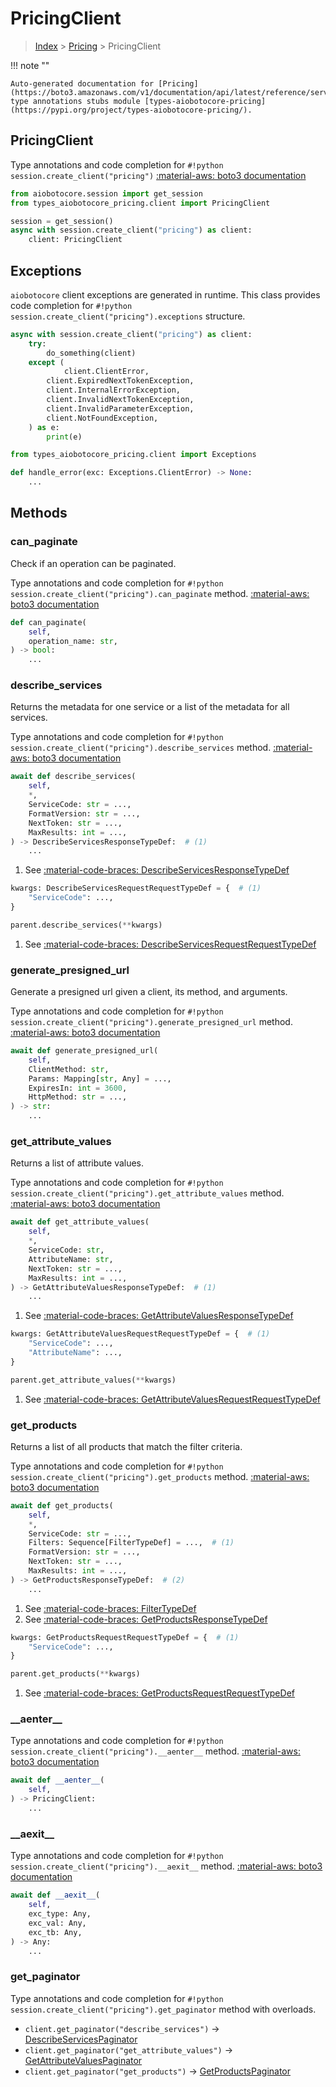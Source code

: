# PricingClient

> [Index](../README.md) > [Pricing](./README.md) > PricingClient

!!! note ""

    Auto-generated documentation for [Pricing](https://boto3.amazonaws.com/v1/documentation/api/latest/reference/services/pricing.html#Pricing)
    type annotations stubs module [types-aiobotocore-pricing](https://pypi.org/project/types-aiobotocore-pricing/).

## PricingClient

Type annotations and code completion for `#!python session.create_client("pricing")`
[:material-aws: boto3 documentation](https://boto3.amazonaws.com/v1/documentation/api/latest/reference/services/pricing.html#Pricing.Client)

```python title="Usage example"
from aiobotocore.session import get_session
from types_aiobotocore_pricing.client import PricingClient

session = get_session()
async with session.create_client("pricing") as client:
    client: PricingClient
```

## Exceptions


`aiobotocore` client exceptions are generated in runtime.
This class provides code completion for `#!python session.create_client("pricing").exceptions` structure.

```python title="Usage example"
async with session.create_client("pricing") as client:
    try:
        do_something(client)
    except (
            client.ClientError,
        client.ExpiredNextTokenException,
        client.InternalErrorException,
        client.InvalidNextTokenException,
        client.InvalidParameterException,
        client.NotFoundException,
    ) as e:
        print(e)
```

```python title="Type checking example"
from types_aiobotocore_pricing.client import Exceptions

def handle_error(exc: Exceptions.ClientError) -> None:
    ...
```


## Methods


### can\_paginate

Check if an operation can be paginated.

Type annotations and code completion for `#!python session.create_client("pricing").can_paginate` method.
[:material-aws: boto3 documentation](https://boto3.amazonaws.com/v1/documentation/api/latest/reference/services/pricing.html#Pricing.Client.can_paginate)

```python title="Method definition"
def can_paginate(
    self,
    operation_name: str,
) -> bool:
    ...
```


### describe\_services

Returns the metadata for one service or a list of the metadata for all services.

Type annotations and code completion for `#!python session.create_client("pricing").describe_services` method.
[:material-aws: boto3 documentation](https://boto3.amazonaws.com/v1/documentation/api/latest/reference/services/pricing.html#Pricing.Client.describe_services)

```python title="Method definition"
await def describe_services(
    self,
    *,
    ServiceCode: str = ...,
    FormatVersion: str = ...,
    NextToken: str = ...,
    MaxResults: int = ...,
) -> DescribeServicesResponseTypeDef:  # (1)
    ...
```

1. See [:material-code-braces: DescribeServicesResponseTypeDef](./type_defs.md#describeservicesresponsetypedef) 


```python title="Usage example with kwargs"
kwargs: DescribeServicesRequestRequestTypeDef = {  # (1)
    "ServiceCode": ...,
}

parent.describe_services(**kwargs)
```

1. See [:material-code-braces: DescribeServicesRequestRequestTypeDef](./type_defs.md#describeservicesrequestrequesttypedef) 

### generate\_presigned\_url

Generate a presigned url given a client, its method, and arguments.

Type annotations and code completion for `#!python session.create_client("pricing").generate_presigned_url` method.
[:material-aws: boto3 documentation](https://boto3.amazonaws.com/v1/documentation/api/latest/reference/services/pricing.html#Pricing.Client.generate_presigned_url)

```python title="Method definition"
await def generate_presigned_url(
    self,
    ClientMethod: str,
    Params: Mapping[str, Any] = ...,
    ExpiresIn: int = 3600,
    HttpMethod: str = ...,
) -> str:
    ...
```


### get\_attribute\_values

Returns a list of attribute values.

Type annotations and code completion for `#!python session.create_client("pricing").get_attribute_values` method.
[:material-aws: boto3 documentation](https://boto3.amazonaws.com/v1/documentation/api/latest/reference/services/pricing.html#Pricing.Client.get_attribute_values)

```python title="Method definition"
await def get_attribute_values(
    self,
    *,
    ServiceCode: str,
    AttributeName: str,
    NextToken: str = ...,
    MaxResults: int = ...,
) -> GetAttributeValuesResponseTypeDef:  # (1)
    ...
```

1. See [:material-code-braces: GetAttributeValuesResponseTypeDef](./type_defs.md#getattributevaluesresponsetypedef) 


```python title="Usage example with kwargs"
kwargs: GetAttributeValuesRequestRequestTypeDef = {  # (1)
    "ServiceCode": ...,
    "AttributeName": ...,
}

parent.get_attribute_values(**kwargs)
```

1. See [:material-code-braces: GetAttributeValuesRequestRequestTypeDef](./type_defs.md#getattributevaluesrequestrequesttypedef) 

### get\_products

Returns a list of all products that match the filter criteria.

Type annotations and code completion for `#!python session.create_client("pricing").get_products` method.
[:material-aws: boto3 documentation](https://boto3.amazonaws.com/v1/documentation/api/latest/reference/services/pricing.html#Pricing.Client.get_products)

```python title="Method definition"
await def get_products(
    self,
    *,
    ServiceCode: str = ...,
    Filters: Sequence[FilterTypeDef] = ...,  # (1)
    FormatVersion: str = ...,
    NextToken: str = ...,
    MaxResults: int = ...,
) -> GetProductsResponseTypeDef:  # (2)
    ...
```

1. See [:material-code-braces: FilterTypeDef](./type_defs.md#filtertypedef) 
2. See [:material-code-braces: GetProductsResponseTypeDef](./type_defs.md#getproductsresponsetypedef) 


```python title="Usage example with kwargs"
kwargs: GetProductsRequestRequestTypeDef = {  # (1)
    "ServiceCode": ...,
}

parent.get_products(**kwargs)
```

1. See [:material-code-braces: GetProductsRequestRequestTypeDef](./type_defs.md#getproductsrequestrequesttypedef) 

### \_\_aenter\_\_



Type annotations and code completion for `#!python session.create_client("pricing").__aenter__` method.
[:material-aws: boto3 documentation](https://boto3.amazonaws.com/v1/documentation/api/latest/reference/services/pricing.html#Pricing.Client.__aenter__)

```python title="Method definition"
await def __aenter__(
    self,
) -> PricingClient:
    ...
```


### \_\_aexit\_\_



Type annotations and code completion for `#!python session.create_client("pricing").__aexit__` method.
[:material-aws: boto3 documentation](https://boto3.amazonaws.com/v1/documentation/api/latest/reference/services/pricing.html#Pricing.Client.__aexit__)

```python title="Method definition"
await def __aexit__(
    self,
    exc_type: Any,
    exc_val: Any,
    exc_tb: Any,
) -> Any:
    ...
```




### get_paginator

Type annotations and code completion for `#!python session.create_client("pricing").get_paginator` method with overloads.

- `client.get_paginator("describe_services")` -> [DescribeServicesPaginator](./paginators.md#describeservicespaginator)
- `client.get_paginator("get_attribute_values")` -> [GetAttributeValuesPaginator](./paginators.md#getattributevaluespaginator)
- `client.get_paginator("get_products")` -> [GetProductsPaginator](./paginators.md#getproductspaginator)



